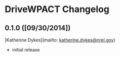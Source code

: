 # DriveWPACT Changelog

## 0.1.0 ([09/30/2014])

[Katherine Dykes](mailto: katherine.dykes@nrel.gov)

- initial release
